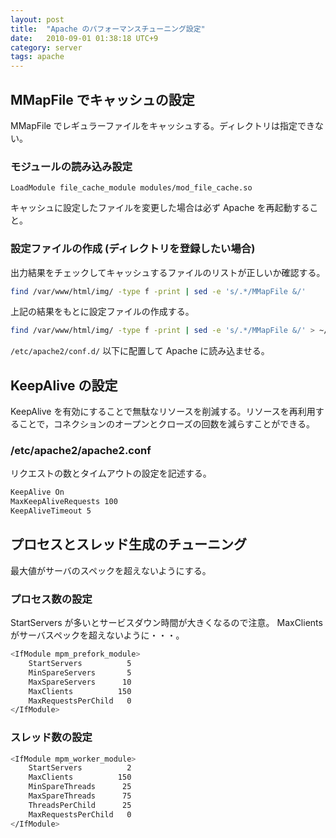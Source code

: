 ```yaml
---
layout: post
title:  "Apache のパフォーマンスチューニング設定"
date:   2010-09-01 01:38:18 UTC+9
category: server
tags: apache
---
```


## MMapFile でキャッシュの設定

MMapFile でレギュラーファイルをキャッシュする。ディレクトリは指定できない。

### モジュールの読み込み設定

~~~
LoadModule file_cache_module modules/mod_file_cache.so
~~~

キャッシュに設定したファイルを変更した場合は必ず Apache を再起動すること。

### 設定ファイルの作成 (ディレクトリを登録したい場合)

出力結果をチェックしてキャッシュするファイルのリストが正しいか確認する。

~~~sh
find /var/www/html/img/ -type f -print | sed -e 's/.*/MMapFile &/'
~~~

上記の結果をもとに設定ファイルの作成する。

~~~sh
find /var/www/html/img/ -type f -print | sed -e 's/.*/MMapFile &/' > ~/work/conf/mmap.conf
~~~

`/etc/apache2/conf.d/` 以下に配置して Apache に読み込ませる。

## KeepAlive の設定

KeepAlive を有効にすることで無駄なリソースを削減する。リソースを再利用することで，コネクションのオープンとクローズの回数を減らすことができる。

### /etc/apache2/apache2.conf

リクエストの数とタイムアウトの設定を記述する。

~~~sh
KeepAlive On
MaxKeepAliveRequests 100
KeepAliveTimeout 5
~~~

## プロセスとスレッド生成のチューニング

最大値がサーバのスペックを超えないようにする。

### プロセス数の設定

StartServers が多いとサービスダウン時間が大きくなるので注意。 MaxClients がサーバスペックを超えないように・・・。

~~~sh
<IfModule mpm_prefork_module>
    StartServers          5
    MinSpareServers       5
    MaxSpareServers      10
    MaxClients          150
    MaxRequestsPerChild   0
</IfModule>
~~~

### スレッド数の設定

~~~sh
<IfModule mpm_worker_module>
    StartServers          2
    MaxClients          150
    MinSpareThreads      25
    MaxSpareThreads      75
    ThreadsPerChild      25
    MaxRequestsPerChild   0
</IfModule>
~~~

